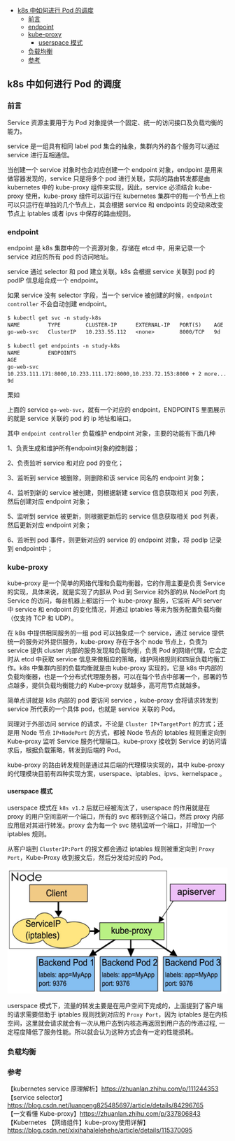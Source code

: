 <!-- START doctoc generated TOC please keep comment here to allow auto update -->
<!-- DON'T EDIT THIS SECTION, INSTEAD RE-RUN doctoc TO UPDATE -->

- [k8s 中如何进行 Pod 的调度](#k8s-%E4%B8%AD%E5%A6%82%E4%BD%95%E8%BF%9B%E8%A1%8C-pod-%E7%9A%84%E8%B0%83%E5%BA%A6)
  - [前言](#%E5%89%8D%E8%A8%80)
  - [endpoint](#endpoint)
  - [kube-proxy](#kube-proxy)
    - [userspace 模式](#userspace-%E6%A8%A1%E5%BC%8F)
  - [负载均衡](#%E8%B4%9F%E8%BD%BD%E5%9D%87%E8%A1%A1)
  - [参考](#%E5%8F%82%E8%80%83)

<!-- END doctoc generated TOC please keep comment here to allow auto update -->

## k8s 中如何进行 Pod 的调度

### 前言

Service 资源主要用于为 Pod 对象提供一个固定、统一的访问接口及负载均衡的能力。     

service 是一组具有相同 label pod 集合的抽象，集群内外的各个服务可以通过 service 进行互相通信。  

当创建一个 service 对象时也会对应创建一个 endpoint 对象，endpoint 是用来做容器发现的，service 只是将多个 pod 进行关联，实际的路由转发都是由 kubernetes 中的 kube-proxy 组件来实现，因此，service 必须结合 kube-proxy 使用，kube-proxy 组件可以运行在 kubernetes 集群中的每一个节点上也可以只运行在单独的几个节点上，其会根据 service 和 endpoints 的变动来改变节点上 iptables 或者 ipvs 中保存的路由规则。  

### endpoint

endpoint 是 k8s 集群中的一个资源对象，存储在 etcd 中，用来记录一个 service 对应的所有 pod 的访问地址。  

service 通过 selector 和 pod 建立关联。k8s 会根据 service 关联到 pod 的 podIP 信息组合成一个 endpoint。   

如果 service 没有 selector 字段，当一个 service 被创建的时候，`endpoint controller` 不会自动创建 endpoint。   

```
$ kubectl get svc -n study-k8s
NAME         TYPE        CLUSTER-IP      EXTERNAL-IP   PORT(S)    AGE
go-web-svc   ClusterIP   10.233.55.112   <none>        8000/TCP   9d

$ kubectl get endpoints -n study-k8s
NAME         ENDPOINTS                                                                AGE
go-web-svc   10.233.111.171:8000,10.233.111.172:8000,10.233.72.153:8000 + 2 more...   9d
```

栗如  

上面的 service `go-web-svc`，就有一个对应的 endpoint，ENDPOINTS 里面展示的就是 service 关联的 pod 的 ip 地址和端口。    

其中 `endpoint controller` 负载维护 endpoint 对象，主要的功能有下面几种  

1、负责生成和维护所有endpoint对象的控制器；  

2、负责监听 service 和对应 pod 的变化；  

3、监听到 service 被删除，则删除和该 service 同名的 endpoint 对象；  

4、监听到新的 service 被创建，则根据新建 service 信息获取相关 pod 列表，然后创建对应 endpoint 对象；  

5、监听到 service 被更新，则根据更新后的 service 信息获取相关 pod 列表，然后更新对应 endpoint 对象；  

6、监听到 pod 事件，则更新对应的 service 的 endpoint 对象，将 podIp 记录到 endpoint中；  

### kube-proxy  

kube-proxy 是一个简单的网络代理和负载均衡器，它的作用主要是负责 Service 的实现，具体来说，就是实现了内部从 Pod 到 Service 和外部的从 NodePort 向 Service 的访问，每台机器上都运行一个 kube-proxy 服务，它监听 API server 中 service 和 endpoint 的变化情况，并通过 iptables 等来为服务配置负载均衡（仅支持 TCP 和 UDP）。    

在 k8s 中提供相同服务的一组 pod 可以抽象成一个 service，通过 service 提供统一的服务对外提供服务，kube-proxy 存在于各个 node 节点上，负责为 service 提供 cluster 内部的服务发现和负载均衡，负责 Pod 的网络代理，它会定时从 etcd 中获取 service 信息来做相应的策略，维护网络规则和四层负载均衡工作。k8s 中集群内部的负载均衡就是由 kube-proxy 实现的，它是 k8s 中内部的负载均衡器，也是一个分布式代理服务器，可以在每个节点中部署一个，部署的节点越多，提供负载均衡能力的 Kube-proxy 就越多，高可用节点就越多。   

简单点讲就是 k8s 内部的 pod 要访问 service ，kube-proxy 会将请求转发到 service 所代表的一个具体 pod，也就是 service 关联的 Pod。  

同理对于外部访问 service 的请求，不论是 `Cluster IP+TargetPort` 的方式；还是用 Node 节点 `IP+NodePort` 的方式，都被 Node 节点的 Iptables 规则重定向到 Kube-proxy 监听 Service 服务代理端口。kube-proxy 接收到 Service 的访问请求后，根据负载策略，转发到后端的 Pod。   

kube-proxy 的路由转发规则是通过其后端的代理模块实现的，其中 kube-proxy 的代理模块目前有四种实现方案，userspace、iptables、ipvs、kernelspace 。     

#### userspace 模式  

userspace 模式在 `k8s v1.2` 后就已经被淘汰了，userspace 的作用就是在 proxy 的用户空间监听一个端口，所有的 svc 都转到这个端口，然后 proxy 内部应用层对其进行转发。proxy 会为每一个 svc 随机监听一个端口，并增加一个 iptables 规则。  

从客户端到 `ClusterIP:Port` 的报文都会通过 iptables 规则被重定向到 `Proxy Port`，Kube-Proxy 收到报文后，然后分发给对应的 Pod。  

<img src="/img/k8s/kube-proxy-userspace-mode.png"  alt="k8s" />   

userspace 模式下，流量的转发主要是在用户空间下完成的，上面提到了客户端的请求需要借助于 iptables 规则找到对应的 `Proxy Port`，因为 iptables 是在内核空间，这里就会请求就会有一次从用户态到内核态再返回到用户态的传递过程, 一定程度降低了服务性能。所以就会认为这种方式会有一定的性能损耗。  











### 负载均衡


### 参考

【kubernetes service 原理解析】https://zhuanlan.zhihu.com/p/111244353     
【service selector】https://blog.csdn.net/luanpeng825485697/article/details/84296765   
【一文看懂 Kube-proxy】https://zhuanlan.zhihu.com/p/337806843  
【Kubernetes 【网络组件】kube-proxy使用详解】https://blog.csdn.net/xixihahalelehehe/article/details/115370095     


